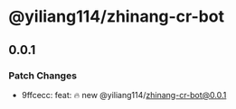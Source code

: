 # @yiliang114/zhinang-cr-bot

## 0.0.1

### Patch Changes

- 9ffcecc: feat: :fire: new @yiliang114/zhinang-cr-bot@0.0.1
